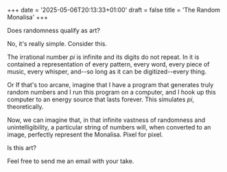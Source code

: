 +++
date = '2025-05-06T20:13:33+01:00'
draft = false
title = 'The Random Monalisa'
+++

Does randomness qualify as art?

No, it's really simple. Consider this.

The irrational number *pi* is infinite and its digits do not repeat. In it is contained a representation of every pattern, every word, every piece of music, every whisper, and--so long as it can be digitized--every thing.

Or If that's too arcane, imagine that I have a program that generates truly random numbers and I run this program on a computer, and I hook up this computer to an energy source that lasts forever. This simulates *pi*, theoretically.

Now, we can imagine that, in that infinite vastness of randomness and unintelligibility, a particular string of numbers will, when converted to an image, perfectly represent the Monalisa. Pixel for pixel.

Is this art?

Feel free to send me an email with your take.
